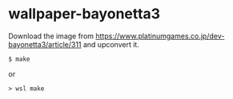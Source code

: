 # wallpaper-bayonetta3

Download the image from https://www.platinumgames.co.jp/dev-bayonetta3/article/311 and upconvert it.

```
$ make
```

or

```
> wsl make
```

